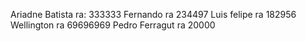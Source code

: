 Ariadne Batista ra: 333333
Fernando ra 234497
Luis felipe ra 182956
Wellington ra 69696969
Pedro Ferragut ra 20000
